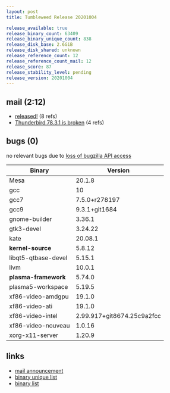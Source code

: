 ```yaml
---
layout: post
title: Tumbleweed Release 20201004

release_available: true
release_binary_count: 63409
release_binary_unique_count: 838
release_disk_base: 2.6GiB
release_disk_shared: unknown
release_reference_count: 12
release_reference_count_mail: 12
release_score: 87
release_stability_level: pending
release_version: 20201004
---
```


## mail (2:12)

- [released!](https://lists.opensuse.org/opensuse-factory/2020-10/msg00036.html) (8 refs)
- [Thunderbird 78.3.1 is broken](https://lists.opensuse.org/opensuse-factory/2020-10/msg00026.html) (4 refs)

## bugs (0)

<!--more-->

no relevant bugs due to [loss of bugzilla API access](https://bugzilla.opensuse.org/show_bug.cgi?id=1157722)

Binary | Version
--- | ---
Mesa | 20.1.8
gcc | 10
gcc7 | 7.5.0+r278197
gcc9 | 9.3.1+git1684
gnome-builder | 3.36.1
gtk3-devel | 3.24.22
kate | 20.08.1
**kernel-source** | 5.8.12
libqt5-qtbase-devel | 5.15.1
llvm | 10.0.1
**plasma-framework** | 5.74.0
plasma5-workspace | 5.19.5
xf86-video-amdgpu | 19.1.0
xf86-video-ati | 19.1.0
xf86-video-intel | 2.99.917+git8674.25c9a2fcc
xf86-video-nouveau | 1.0.16
xorg-x11-server | 1.20.9

## links

- [mail announcement](https://lists.opensuse.org/opensuse-factory/2020-10/msg00023.html)
- [binary unique list](http://download.opensuse.org/history/20201004/rpm.unique.list)
- [binary list](http://download.opensuse.org/history/20201004/rpm.list)
